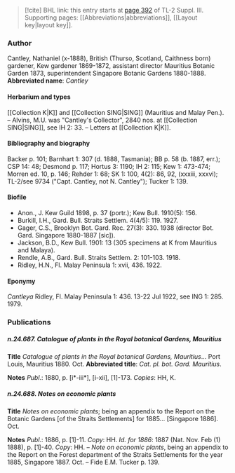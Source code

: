 > [!cite] BHL link: this entry starts at [page 392](https://www.biodiversitylibrary.org/page/33266699) of TL-2 Suppl. III.
> Supporting pages: [[Abbreviations|abbreviations]], [[Layout key|layout key]].

### Author

Cantley, Nathaniel (x-1888), British (Thurso, Scotland, Caithness born) gardener, Kew gardener 1869-1872, assistant director Mauritius Botanic Garden 1873, superintendent Singapore Botanic Gardens 1880-1888. 
**Abbreviated name**: *Cantley*

#### Herbarium and types

[[Collection K|K]] and [[Collection SING|SING]] (Mauritius and Malay Pen.). – Alvins, M.U. was "Cantley's Collector", 2840 nos. at [[Collection SING|SING]], see IH 2: 33. – Letters at [[Collection K|K]].

#### Bibliography and biography

Backer p. 101; Barnhart 1: 307 (d. 1888, Tasmania); BB p. 58 (b. 1887, err.); CSP 14: 48; Desmond p. 117; Hortus 3: 1190; IH 2: 115; Kew 1: 473-474; Morren ed. 10, p. 146; Rehder 1: 68; SK 1: 100, 4(2): 86, 92, (xxxiii, xxxvi); TL-2/see 9734 ("Capt. Cantley, not N. Cantley"); Tucker 1: 139.

#### Biofile

- Anon., J. Kew Guild 1898, p. 37 (portr.); Kew Bull. 1910(5): 156.
- Burkill, I.H., Gard. Bull. Straits Settlem. 4(4/5): 119. 1927.
- Gager, C.S., Brooklyn Bot. Gard. Rec. 27(3): 330. 1938 (director Bot. Gard. Singapore 1880-1887 \[sic\]).
- Jackson, B.D., Kew Bull. 1901: 13 (305 specimens at K from Mauritius and Malaya).
- Rendle, A.B., Gard. Bull. Straits Settlem. 2: 101-103. 1918.
- Ridley, H.N., Fl. Malay Peninsula 1: xvii, 436. 1922.

#### Eponymy

*Cantleya* Ridley, Fl. Malay Peninsula 1: 436. 13-22 Jul 1922, see ING 1: 285. 1979.

### Publications

##### n.24.687. Catalogue of plants in the Royal botanical Gardens, Mauritius

**Title**
*Catalogue of plants in the Royal botanical Gardens, Mauritius*... Port Louis, Mauritius 1880. Oct.
**Abbreviated title**: *Cat. pl. bot. Gard. Mauritius*.

**Notes**
*Publ*.: 1880, p. \[i\*-iii\*\], \[i-xii\], \[1\]-173. *Copies*: HH, K.

##### n.24.688. Notes on economic plants

**Title**
*Notes on economic plants*; being an appendix to the Report on the Botanic Gardens \[of the Straits Settlements\] for 1885... \[Singapore 1886\]. Oct.

**Notes**
*Publ*.: 1886, p. \[1\]-11. *Copy*: HH.
*Id. for 1886*: 1887 (Nat. Nov. Feb (1) 1888), p. \[1\]-40. *Copy*: HH. – *Note on economic plants*, being an appendix to the Report on the Forest department of the Straits Settlements for the year 1885, Singapore 1887. Oct. – Fide E.M. Tucker p. 139.

